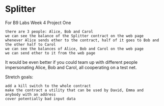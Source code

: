 # Splitter

For B9 Labs Week 4 Project One

    there are 3 people: Alice, Bob and Carol
    we can see the balance of the Splitter contract on the web page
    whenever Alice sends ether to the contract, half of it goes to Bob and the other half to Carol
    we can see the balances of Alice, Bob and Carol on the web page
    we can send ether to it from the web page

It would be even better if you could team up with different people impersonating Alice, Bob and Carol, all cooperating on a test net.

Stretch goals:

    add a kill switch to the whole contract
    make the contract a utility that can be used by David, Emma and anybody with an address
    cover potentially bad input data

